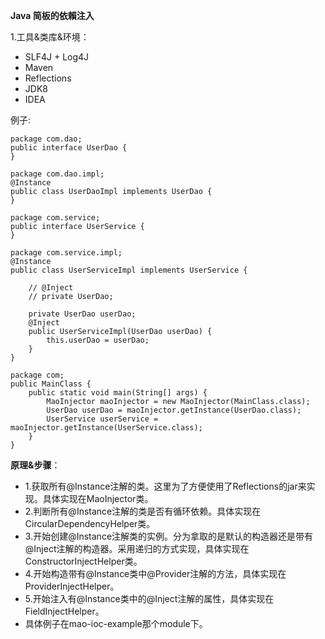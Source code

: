 **Java 简板的依賴注入**

1.工具&类库&环境：
- SLF4J + Log4J
- Maven
- Reflections
- JDK8
- IDEA

例子:
```$java
package com.dao;
public interface UserDao {
}

package com.dao.impl;
@Instance
public class UserDaoImpl implements UserDao {
}

package com.service;
public interface UserService {
}

package com.service.impl;
@Instance
public class UserServiceImpl implements UserService {

    // @Inject
    // private UserDao;
    
    private UserDao userDao;
    @Inject
    public UserServiceImpl(UserDao userDao) {
        this.userDao = userDao;
    }
}

package com;
public MainClass {
    public static void main(String[] args) {
        MaoInjector maoInjector = new MaoInjector(MainClass.class);
        UserDao userDao = maoInjector.getInstance(UserDao.class);
        UserService userService = maoInjector.getInstance(UserService.class);
    }
}
```

**原理&步骤**：
- 1.获取所有@Instance注解的类。这里为了方便使用了Reflections的jar来实现。具体实现在MaoInjector类。
- 2.判断所有@Instance注解的类是否有循环依赖。具体实现在CircularDependencyHelper类。
- 3.开始创建@Instance注解类的实例。分为拿取的是默认的构造器还是带有@Inject注解的构造器。采用递归的方式实现，具体实现在ConstructorInjectHelper类。
- 4.开始构造带有@Instance类中@Provider注解的方法，具体实现在ProviderInjectHelper。
- 5.开始注入有@Instance类中的@Inject注解的属性，具体实现在FieldInjectHelper。
- 具体例子在mao-ioc-example那个module下。